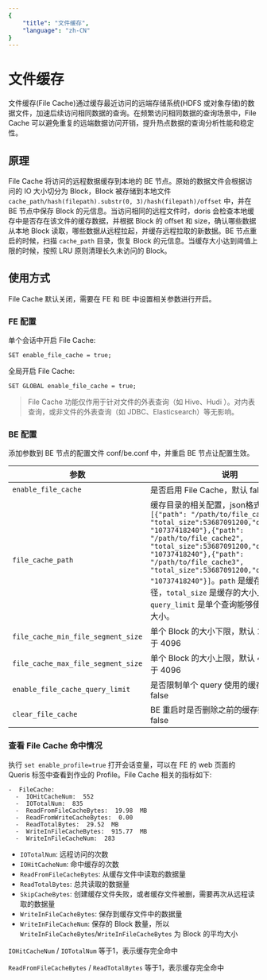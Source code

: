 ```yaml
---
{
    "title": "文件缓存",
    "language": "zh-CN"
}
---
```


<!-- 
Licensed to the Apache Software Foundation (ASF) under one
or more contributor license agreements.  See the NOTICE file
distributed with this work for additional information
regarding copyright ownership.  The ASF licenses this file
to you under the Apache License, Version 2.0 (the
"License"); you may not use this file except in compliance
with the License.  You may obtain a copy of the License at

  http://www.apache.org/licenses/LICENSE-2.0

Unless required by applicable law or agreed to in writing,
software distributed under the License is distributed on an
"AS IS" BASIS, WITHOUT WARRANTIES OR CONDITIONS OF ANY
KIND, either express or implied.  See the License for the
specific language governing permissions and limitations
under the License.
-->


# 文件缓存

文件缓存(File Cache)通过缓存最近访问的远端存储系统(HDFS 或对象存储)的数据文件，加速后续访问相同数据的查询。在频繁访问相同数据的查询场景中，File Cache 可以避免重复的远端数据访问开销，提升热点数据的查询分析性能和稳定性。

## 原理

File Cache 将访问的远程数据缓存到本地的 BE 节点。原始的数据文件会根据访问的 IO 大小切分为 Block，Block 被存储到本地文件 `cache_path/hash(filepath).substr(0, 3)/hash(filepath)/offset` 中，并在 BE 节点中保存 Block 的元信息。当访问相同的远程文件时，doris 会检查本地缓存中是否存在该文件的缓存数据，并根据 Block 的 offset 和 size，确认哪些数据从本地 Block 读取，哪些数据从远程拉起，并缓存远程拉取的新数据。BE 节点重启的时候，扫描 `cache_path` 目录，恢复 Block 的元信息。当缓存大小达到阈值上限的时候，按照 LRU 原则清理长久未访问的 Block。

## 使用方式

File Cache 默认关闭，需要在 FE 和 BE 中设置相关参数进行开启。

### FE 配置

单个会话中开启 File Cache:

```
SET enable_file_cache = true;
```

全局开启 File Cache:

```
SET GLOBAL enable_file_cache = true;
```

> File Cache 功能仅作用于针对文件的外表查询（如 Hive、Hudi ）。对内表查询，或非文件的外表查询（如 JDBC、Elasticsearch）等无影响。

### BE 配置

添加参数到 BE 节点的配置文件 conf/be.conf 中，并重启 BE 节点让配置生效。

|  参数   | 说明  |
|  ---  | ---  |
| `enable_file_cache`  | 是否启用 File Cache，默认 false |
| `file_cache_path` | 缓存目录的相关配置，json格式，例子: `[{"path": "/path/to/file_cache1", "total_size":53687091200,"query_limit": "10737418240"},{"path": "/path/to/file_cache2", "total_size":53687091200,"query_limit": "10737418240"},{"path": "/path/to/file_cache3", "total_size":53687091200,"query_limit": "10737418240"}]`。`path` 是缓存的保存路径，`total_size` 是缓存的大小上限，`query_limit` 是单个查询能够使用的最大缓存大小。 |
| `file_cache_min_file_segment_size` | 单个 Block 的大小下限，默认 1MB，需要大于 4096 |
| `file_cache_max_file_segment_size` | 单个 Block 的大小上限，默认 4MB，需要大于 4096 |
| `enable_file_cache_query_limit` | 是否限制单个 query 使用的缓存大小，默认 false |
| `clear_file_cache` | BE 重启时是否删除之前的缓存数据，默认 false |

### 查看 File Cache 命中情况

执行 `set enable_profile=true` 打开会话变量，可以在 FE 的 web 页面的 Queris 标签中查看到作业的 Profile。File Cache 相关的指标如下:

```
-  FileCache:
  -  IOHitCacheNum:  552
  -  IOTotalNum:  835
  -  ReadFromFileCacheBytes:  19.98  MB
  -  ReadFromWriteCacheBytes:  0.00  
  -  ReadTotalBytes:  29.52  MB
  -  WriteInFileCacheBytes:  915.77  MB
  -  WriteInFileCacheNum:  283 
```

- `IOTotalNum`:  远程访问的次数
- `IOHitCacheNum`: 命中缓存的次数
- `ReadFromFileCacheBytes`: 从缓存文件中读取的数据量
- `ReadTotalBytes`: 总共读取的数据量
- `SkipCacheBytes`: 创建缓存文件失败，或者缓存文件被删，需要再次从远程读取的数据量
- `WriteInFileCacheBytes`: 保存到缓存文件中的数据量
- `WriteInFileCacheNum`: 保存的 Block 数量，所以 `WriteInFileCacheBytes`/`WriteInFileCacheBytes` 为 Block 的平均大小

`IOHitCacheNum` / `IOTotalNum` 等于1，表示缓存完全命中

`ReadFromFileCacheBytes` / `ReadTotalBytes` 等于1，表示缓存完全命中


